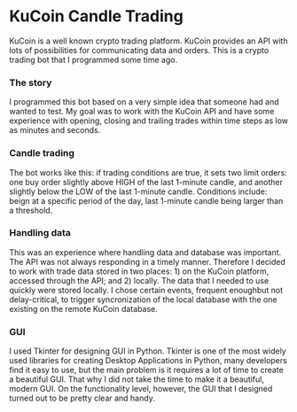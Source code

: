 # KuCoin Candle Trading
KuCoin is a well known crypto trading platform. KuCoin provides an API with lots of possibilities for communicating data and orders. This is a crypto trading bot that I programmed some time ago.

### The story
I programmed this bot based on a very simple idea that someone had and wanted to test. My goal was to work with the KuCoin API and have some experience with opening, closing and trailing trades within time steps as low as minutes and seconds.

### Candle trading
The bot works like this: if trading conditions are true, it sets two limit orders: one buy order slightly above HIGH of the last 1-minute candle, and another  slightly below the LOW of the last 1-minute candle. Conditions include: beign at a specific period of the day, last 1-minute candle being larger than a threshold.

### Handling data
This was an experience where handling data and database was important. The API was not always responding in a timely manner. Therefore I decided to work with trade data stored in two places: 1) on the KuCoin platform, accessed through the API; and 2) locally. The data that I needed to use quickly were stored locally. I chose certain events, frequent enoughbut not delay-critical, to trigger syncronization of the local database with the one existing on the remote KuCoin database.

### GUI
I used Tkinter for designing GUI in Python. Tkinter is one of the most widely used libraries for creating Desktop Applications in Python, many developers find it easy to use, but the main problem is it requires a lot of time to create a beautiful GUI. That why I did not take the time to make it a beautiful, modern GUI. On the functionality level, however, the GUI that I designed turned out to be pretty clear and handy.

